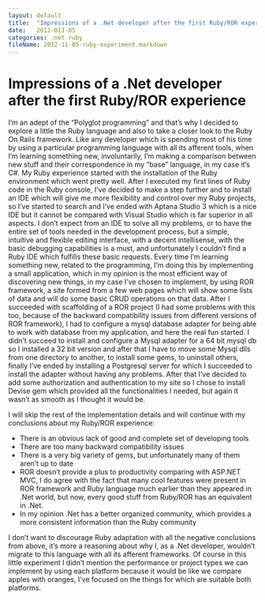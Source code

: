 ```yaml
---
layout: default
title:  "Impressions of a .Net developer after the first Ruby/ROR experience"
date:   2012-011-05
categories: .net ruby
fileName: 2012-11-05-ruby-experiment.markdown
---
```


# Impressions of a .Net developer after the first Ruby/ROR experience

  I’m an adept of the “Polyglot programming” and that’s why I decided to explore a little the Ruby language and also to take a closer look to the Ruby On Rails framework. Like any developer which is spending most of his time by using a particular programming language with all its afferent tools, when I’m learning something new, involuntarily, I’m making a comparison between new stuff and their correspondence in my “base” language, in my case it’s C#. My Ruby experience started with the installation of the Ruby environment which went pretty well. After I executed my first lines of Ruby code in the Ruby console, I’ve decided to make a step further and to install an IDE which will give me more flexibility and control over my Ruby projects, so I’ve started to search and I’ve ended with Aptana Studio 3 which is a nice IDE but it cannot be compared with Visual Studio which is far superior in all aspects. I don’t expect from an IDE to solve all my problems, or to have the entire set of tools needed in the development process, but a simple, intuitive and flexible editing interface, with a decent intellisense, with the basic debugging capabilities is a must, and unfortunately I couldn’t find a Ruby IDE which fulfills these basic requests. Every time I’m learning something new, related to the programming, I’m doing this by implementing a small application, which in my opinion is the most efficient way of discovering new things, in my case I’ve chosen to implement, by using ROR framework, a site formed from a few web pages which will show some lists of data and will do some basic CRUD operations on that data. After I succeeded with scaffolding of a ROR project (I had some problems with this too, because of the backward compatibility issues from different versions of ROR framework), I had to configure a mysql database adapter for being able to work with database from my application, and here the real fun started. I didn’t succeed to install and configure a Mysql adapter for a 64 bit mysql db so I installed a 32 bit version and after that I have to move some Mysql dlls from one directory to another, to install some gems, to uninstall others, finally I’ve ended by installing a Postgresql server for which I succeeded to install the adapter without having any problems. After that I’ve decided to add some authorization and authentication to my site so I chose to install Devise gem which provided all the functionalities I needed, but again it wasn’t as smooth as I thought it would be.

  I will skip the rest of the implementation details and will continue with my conclusions about my Ruby/ROR experience:

 - There is an obvious lack of good and complete set of developing tools
 - There are too many backward compatibility issues
 - There is a very big variety of gems, but unfortunately many of them aren’t up to date
 - ROR doesn’t provide a plus to productivity comparing with ASP.NET MVC, I do agree with the fact that many cool features were present in ROR framework and Ruby language much earlier than they appeared in .Net world, but now, every good stuff from Ruby/ROR has an equivalent in .Net.
 - In my opinion .Net has a better organized community, which provides a more consistent information than the Ruby community	

I don’t want to discourage Ruby adaptation with all the negative conclusions from above, it’s more a reasoning about why I, as a .Net developer, wouldn’t migrate to this language with all its afferent frameworks. Of course in this little experiment I didn’t mention the performance or project types we can implement by using each platform because it would be like we compare apples with oranges, I’ve focused on the things for which are suitable both platforms.

<script>
var disqus_config = function () {
this.page.url = 2012-11-05-ruby-experiment;  // Replace PAGE_URL with your page's canonical URL variable
this.page.identifier = 2012-11-05-ruby-experiment; // Replace PAGE_IDENTIFIER with your page's unique identifier variable
};
</script>